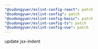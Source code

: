```yaml
---
"@sudongyuer/eslint-config-react": patch
"@sudongyuer/eslint-config": patch
"@sudongyuer/eslint-config-basic": patch
"@sudongyuer/eslint-config-ts": patch
"@sudongyuer/eslint-config-vue": patch
---
```


update jsx-indent
